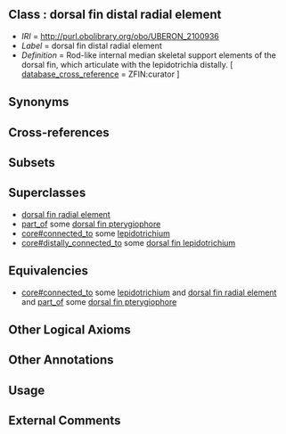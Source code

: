 
## Class : dorsal fin distal radial element

 * *IRI* = http://purl.obolibrary.org/obo/UBERON_2100936
 * *Label* = dorsal fin distal radial element
 * *Definition* = Rod-like internal median skeletal support elements of the dorsal fin, which articulate with the lepidotrichia distally. [ [database_cross_reference](../../ef/oboInOwl#hasDbXref.md) = ZFIN:curator ]

## Synonyms


## Cross-references


## Subsets


## Superclasses

 * [dorsal fin radial element](../../UBERON/72/UBERON_2101672.md)
 * [part_of](../../BFO/50/BFO_0000050.md) some [dorsal fin pterygiophore](../../UBERON/19/UBERON_2001419.md)
 * [core#connected_to](../../core#connected/to/core#connected_to.md) some [lepidotrichium](../../UBERON/72/UBERON_4000172.md)
 * [core#distally_connected_to](../../core#distally/to/core#distally_connected_to.md) some [dorsal fin lepidotrichium](../../UBERON/77/UBERON_4000177.md)

## Equivalencies

 * [core#connected_to](../../core#connected/to/core#connected_to.md) some [lepidotrichium](../../UBERON/72/UBERON_4000172.md) and [dorsal fin radial element](../../UBERON/72/UBERON_2101672.md) and [part_of](../../BFO/50/BFO_0000050.md) some [dorsal fin pterygiophore](../../UBERON/19/UBERON_2001419.md)

## Other Logical Axioms


## Other Annotations


## Usage


## External Comments

